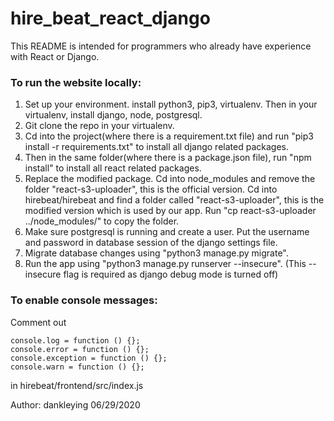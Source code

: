 # hire_beat_react_django

This README is intended for programmers who already have experience with React or Django.

### To run the website locally:

1. Set up your environment. install python3, pip3, virtualenv. Then in your virtualenv, install django, node, postgresql.
2. Git clone the repo in your virtualenv.
3. Cd into the project(where there is a requirement.txt file) and run "pip3 install -r requirements.txt" to install all django related packages.
4. Then in the same folder(where there is a package.json file), run "npm install" to install all react related packages.
5. Replace the modified package. Cd into node_modules and remove the folder "react-s3-uploader", this is the official version. Cd into hirebeat/hirebeat and find a folder called "react-s3-uploader", this is the modified version which is used by our app. Run "cp react-s3-uploader ../node_modules/" to copy the folder.
6. Make sure postgresql is running and create a user. Put the username and password in database session of the django settings file.
7. Migrate database changes using "python3 manage.py migrate".
8. Run the app using "python3 manage.py runserver --insecure". (This --insecure flag is required as django debug mode is turned off)



### To enable console messages:

Comment out 

```
console.log = function () {};
console.error = function () {};
console.exception = function () {};
console.warn = function () {};
```

in hirebeat/frontend/src/index.js


Author:
dankleying
06/29/2020

